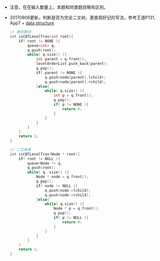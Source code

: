 *   注意，在在输入数量上，本题和同类题目略有区别。

*   20170806更新，判断是否为完全二叉树，更直观好记的写法，参考王道P131, App7 + [data structure](https://github.com/jJayyyyyyy/cs/tree/master/data%20structure/tree)

    ```cpp
    // 静态数组
    int isCBTLevelTrav(int root){
    	if( root != NONE ){
    		queue<int> q;
    		q.push(root);
    		while( q.size() ){
    			int parent = q.front();
    			levelOrderList.push_back(parent);
    			q.pop();
    			if( parent != NONE ){
    				q.push(node[parent].lchild);
    				q.push(node[parent].rchild);
    			}else{
    				while( q.size() ){
    					int p = q.front();
    					q.pop();
    					if( p != NONE ){
    						return 0;
    					}
    				}
    			}
    		}
    	}
    	return 1;
    }
    
    // 二叉链表
    int isCBTLevelTrav(Node * root){
    	if( root != NULL ){
    		queue<Node *> q;
    		q.push(root);
    		while( q. size() ){
    			Node * node = q.front();
    			q.pop();
    			if( node != NULL ){
    				q.push(node->lchild);
    				q.push(node->rchild);
    			}else{
    				while( q.size() ){
    					Node * p = q.front();
    					q.pop();
    					if( p != NULL ){
    						return 0;
    					}
    				}
    			}
    		}
    	}
    	return 1;
    }
    ```
